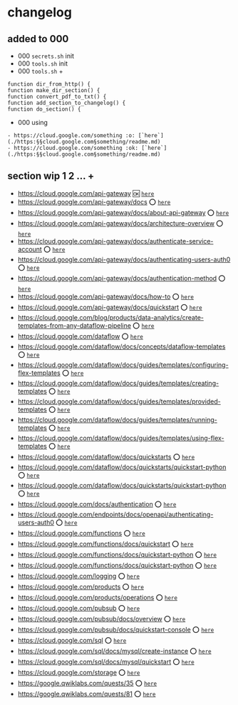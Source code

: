 # changelog

## added to 000
 - 000 `secrets.sh` init
 - 000 `tools.sh` init
 - 000 `tools.sh` +
```
function dir_from_http() {
function make_dir_section() {
function convert_pdf_to_txt() {
function add_section_to_changelog() {
function do_section() {
```
- 000 using
```
- https://cloud.google.com/something :o: [`here`](./https:§§cloud.google.com§something/readme.md)
- https://cloud.google.com/something :ok: [`here`](./https:§§cloud.google.com§something/readme.md)
```

## section wip 1 2 ... +

- https://cloud.google.com/api-gateway :ok: [`here`](./https:§§cloud.google.com§api-gateway/readme.md)
- https://cloud.google.com/api-gateway/docs :o: [`here`](./https:§§cloud.google.com§api-gateway§docs/readme.md)
- https://cloud.google.com/api-gateway/docs/about-api-gateway :o: [`here`](./https:§§cloud.google.com§api-gateway§docs§about-api-gateway/readme.md)
- https://cloud.google.com/api-gateway/docs/architecture-overview :o: [`here`](./https:§§cloud.google.com§api-gateway§docs§architecture-overview/readme.md)
- https://cloud.google.com/api-gateway/docs/authenticate-service-account :o: [`here`](./https:§§cloud.google.com§api-gateway§docs§authenticate-service-account/readme.md)
- https://cloud.google.com/api-gateway/docs/authenticating-users-auth0 :o: [`here`](./https:§§cloud.google.com§api-gateway§docs§authenticating-users-auth0/readme.md)
- https://cloud.google.com/api-gateway/docs/authentication-method :o: [`here`](./https:§§cloud.google.com§api-gateway§docs§authentication-method/readme.md)
- https://cloud.google.com/api-gateway/docs/how-to :o: [`here`](./https:§§cloud.google.com§api-gateway§docs§how-to/readme.md)
- https://cloud.google.com/api-gateway/docs/quickstart :o: [`here`](./https:§§cloud.google.com§api-gateway§docs§quickstart/readme.md)
- https://cloud.google.com/blog/products/data-analytics/create-templates-from-any-dataflow-pipeline :o: [`here`](./https:§§cloud.google.com§blog§products§data-analytics§create-templates-from-any-dataflow-pipeline/readme.md) 
- https://cloud.google.com/dataflow :o: [`here`](./https:§§cloud.google.com§dataflow/readme.md)
- https://cloud.google.com/dataflow/docs/concepts/dataflow-templates :o: [`here`](./https:§§cloud.google.com§dataflow§docs§concepts§dataflow-templates/readme.md)
- https://cloud.google.com/dataflow/docs/guides/templates/configuring-flex-templates :o: [`here`](./https:§§cloud.google.com§dataflow§docs§guides§templates§configuring-flex-templates/readme.md)
- https://cloud.google.com/dataflow/docs/guides/templates/creating-templates :o: [`here`](./https:§§cloud.google.com§dataflow§docs§guides§templates§creating-templates/readme.md)
- https://cloud.google.com/dataflow/docs/guides/templates/provided-templates :o: [`here`](./https:§§cloud.google.com§dataflow§docs§guides§templates§provided-templates/readme.md)
- https://cloud.google.com/dataflow/docs/guides/templates/running-templates :o: [`here`](./https:§§cloud.google.com§dataflow§docs§guides§templates§running-templates/readme.md)
- https://cloud.google.com/dataflow/docs/guides/templates/using-flex-templates :o: [`here`](./https:§§cloud.google.com§dataflow§docs§guides§templates§using-flex-templates/readme.md)
- https://cloud.google.com/dataflow/docs/quickstarts :o: [`here`](./https:§§cloud.google.com§dataflow§docs§quickstarts/readme.md)
- https://cloud.google.com/dataflow/docs/quickstarts/quickstart-python :o: [`here`](./https:§§cloud.google.com§dataflow§docs§quickstarts§quickstart-python/readme.md)
- https://cloud.google.com/dataflow/docs/quickstarts/quickstart-python :o: [`here`](./https:§§cloud.google.com§dataflow§docs§quickstarts§quickstart-python/readme.md)
- https://cloud.google.com/docs/authentication :o: [`here`](./https:§§cloud.google.com§docs§authentication/readme.md)
- https://cloud.google.com/endpoints/docs/openapi/authenticating-users-auth0 :o: [`here`](./https:§§cloud.google.com§endpoints§docs§openapi§authenticating-users-auth0/readme.md)
- https://cloud.google.com/functions :o: [`here`](./https:§§cloud.google.com§functions/readme.md)
- https://cloud.google.com/functions/docs/quickstart :o: [`here`](./https:§§cloud.google.com§functions§docs§quickstart/readme.md)
- https://cloud.google.com/functions/docs/quickstart-python :o: [`here`](./https:§§cloud.google.com§functions§docs§quickstart-python/readme.md)
- https://cloud.google.com/functions/docs/quickstart-python :o: [`here`](./https:§§cloud.google.com§functions§docs§quickstart-python/readme.md)
- https://cloud.google.com/logging :o: [`here`](./https:§§cloud.google.com§logging/readme.md)
- https://cloud.google.com/products :o: [`here`](./https:§§cloud.google.com§products/readme.md)
- https://cloud.google.com/products/operations :o: [`here`](./https:§§cloud.google.com§products§operations/readme.md)
- https://cloud.google.com/pubsub :o: [`here`](./https:§§cloud.google.com§pubsub/readme.md)
- https://cloud.google.com/pubsub/docs/overview :o: [`here`](./https:§§cloud.google.com§pubsub§docs§overview/readme.md)
- https://cloud.google.com/pubsub/docs/quickstart-console :o: [`here`](./https:§§cloud.google.com§pubsub§docs§quickstart-console/readme.md)
- https://cloud.google.com/sql :o: [`here`](./https:§§cloud.google.com§sql/readme.md)
- https://cloud.google.com/sql/docs/mysql/create-instance :o: [`here`](./https:§§cloud.google.com§sql§docs§mysql§create-instance/readme.md)
- https://cloud.google.com/sql/docs/mysql/quickstart :o: [`here`](./https:§§cloud.google.com§sql§docs§mysql§quickstart/readme.md)
- https://cloud.google.com/storage :o: [`here`](./https:§§cloud.google.com§storage/readme.md)
- https://google.qwiklabs.com/quests/35 :o: [`here`](./https:§§google.qwiklabs.com§quests§35/readme.md)
- https://google.qwiklabs.com/quests/81 :o: [`here`](./https:§§google.qwiklabs.com§quests§81/readme.md)
